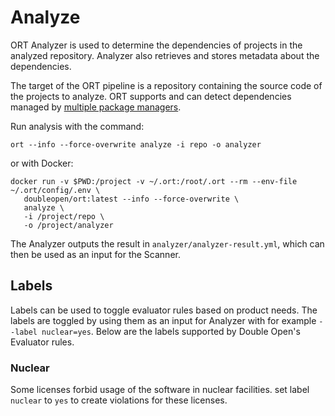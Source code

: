 # Analyze

ORT Analyzer is used to determine the dependencies of projects in the analyzed repository. Analyzer
also retrieves and stores metadata about the dependencies.

The target of the ORT pipeline is a repository containing the source code of the projects to
analyze. ORT supports and can detect dependencies managed by [multiple package
managers](https://github.com/oss-review-toolkit/ort#analyzer).

Run analysis with the command:

```shell
ort --info --force-overwrite analyze -i repo -o analyzer
```

or with Docker:

```shell
docker run -v $PWD:/project -v ~/.ort:/root/.ort --rm --env-file ~/.ort/config/.env \
   doubleopen/ort:latest --info --force-overwrite \
   analyze \
   -i /project/repo \
   -o /project/analyzer
```

The Analyzer outputs the result in `analyzer/analyzer-result.yml`, which can then be used as an
input for the Scanner.

## Labels

Labels can be used to toggle evaluator rules based on product needs. The labels are toggled by using
them as an input for Analyzer with for example `--label nuclear=yes`. Below are the labels supported
by Double Open's Evaluator rules.

### Nuclear

Some licenses forbid usage of the software in nuclear facilities. set label `nuclear` to `yes` to
create violations for these licenses.
